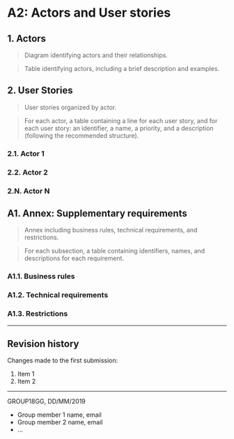 # A2: Actors and User stories
 
## 1. Actors
 
> Diagram identifying actors and their relationships.

> Table identifying actors, including a brief description and examples.
 
## 2. User Stories
 
> User stories organized by actor.

> For each actor, a table containing a line for each user story, and for each user story: an identifier, a name, a priority, and a description (following the recommended structure).
 
### 2.1. Actor 1
 
### 2.2. Actor 2
 
### 2.N. Actor N
 
## A1. Annex: Supplementary requirements
 
> Annex including business rules, technical requirements, and restrictions.

> For each subsection, a table containing identifiers, names, and descriptions for each requirement.
 
### A1.1. Business rules
 
### A1.2. Technical requirements
 
### A1.3. Restrictions
 
***
 
## Revision history
 
Changes made to the first submission:
1. Item 1
1. Item 2
 
***
 
GROUP18GG, DD/MM/2019
 
* Group member 1 name, email
* Group member 2 name, email
* ...